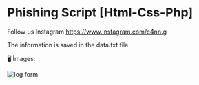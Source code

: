 # Phishing Script [Html-Css-Php]
Follow us Instagram https://www.instagram.com/c4nn.g

The information is saved in the data.txt file

🖥 İmages:

![log form](https://user-images.githubusercontent.com/101345380/162825420-1256380e-eede-48e8-a5dc-532b2029b7da.png)

